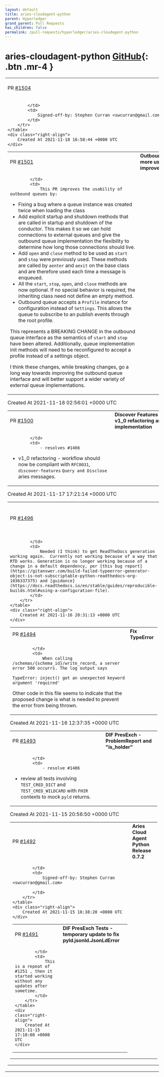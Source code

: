 ```yaml
---
layout: default
title: aries-cloudagent-python
parent: Hyperledger
grand_parent: Pull Requests
has_children: false
permalink: /pull-requests/hyperledger/aries-cloudagent-python
---
```


# aries-cloudagent-python <span class="fs-3 right-align">[GitHub](https://github.com/hyperledger/aries-cloudagent-python){: .btn .mr-4 }</span>


<div>
    <table>
        <tr>
            <td>
                PR <a href="https://github.com/hyperledger/aries-cloudagent-python/pull/1504" class=".btn">#1504</a>
            </td>
            <td>
                <b>
                    Remove Streetcred references
                </b>
            </td>
        </tr>
        <tr>
            <td>
                
            </td>
            <td>
                Signed-off-by: Stephen Curran <swcurran@gmail.com>
            </td>
        </tr>
    </table>
    <div class="right-align">
        Created At 2021-11-18 16:58:44 +0000 UTC
    </div>
</div>

<div>
    <table>
        <tr>
            <td>
                PR <a href="https://github.com/hyperledger/aries-cloudagent-python/pull/1501" class=".btn">#1501</a>
            </td>
            <td>
                <b>
                    Outbound Queue - more usability improvements
                </b>
            </td>
        </tr>
        <tr>
            <td>
                
            </td>
            <td>
                This PR improves the usability of outbound queues by:
- Fixing a bug where a queue instance was created twice when loading the class
- Add explicit startup and shutdown methods that are called in startup and shutdown of the conductor. This makes it so we can hold connections to external queues and give the outbound queue implementation the flexibility to determine how long those connections should live.
- Add `open` and `close` method to be used as `start` and `stop` were previously used. These methods are called by `aenter` and `aexit` on the base class and are therefore used each time a message is enqueued.
- All the `start`, `stop`, `open`, and `close` methods are now optional. If no special behavior is required, the inheriting class need not define an empty method.
- Outbound queue accepts a `Profile` instance for configuration instead of `Settings`. This allows the queue to subscribe to an publish events through the root profile.

This represents a BREAKING CHANGE in the outbound queue interface as the semantics of `start` and `stop` have been altered. Additionally, queue implementation init methods will need to be reconfigured to accept a profile instead of a settings object.

I think these changes, while breaking changes, go a long way towards improving the outbound queue interface and will better support a wider variety of external queue implementations.
            </td>
        </tr>
    </table>
    <div class="right-align">
        Created At 2021-11-18 02:56:01 +0000 UTC
    </div>
</div>

<div>
    <table>
        <tr>
            <td>
                PR <a href="https://github.com/hyperledger/aries-cloudagent-python/pull/1500" class=".btn">#1500</a>
            </td>
            <td>
                <b>
                    Discover Features Protocol: v1_0 refactoring and v2_0 implementation
                </b>
            </td>
        </tr>
        <tr>
            <td>
                
            </td>
            <td>
                - resolves #1466
- v1_0 refactoring - workflow should now be compliant with `RFC0031`, `discover-features` `Query and Disclose` aries messages.
            </td>
        </tr>
    </table>
    <div class="right-align">
        Created At 2021-11-17 17:21:14 +0000 UTC
    </div>
</div>

<div>
    <table>
        <tr>
            <td>
                PR <a href="https://github.com/hyperledger/aries-cloudagent-python/pull/1496" class=".btn">#1496</a>
            </td>
            <td>
                <b>
                    Add RTD configs to get generator working
                </b>
            </td>
        </tr>
        <tr>
            <td>
                
            </td>
            <td>
                Needed (I think) to get ReadTheDocs generation working again.  Currently not working because of a way that RTD works. Generation is no longer working because of a change in a default dependency, per [this bug report](https://gitanswer.com/build-failed-typeerror-generator-object-is-not-subscriptable-python-readthedocs-org-1036337375) and [guidance](https://docs.readthedocs.io/en/stable/guides/reproducible-builds.html#using-a-configuration-file).
            </td>
        </tr>
    </table>
    <div class="right-align">
        Created At 2021-11-16 20:31:13 +0000 UTC
    </div>
</div>

<div>
    <table>
        <tr>
            <td>
                PR <a href="https://github.com/hyperledger/aries-cloudagent-python/pull/1494" class=".btn">#1494</a>
            </td>
            <td>
                <b>
                    Fix TypeError
                </b>
            </td>
        </tr>
        <tr>
            <td>
                
            </td>
            <td>
                When calling /schemas/{schema_id}/write_record, a server error 500 occurrs. The log output says

    TypeError: inject() got an unexpected keyword argument 'required'

Other code in this file seems to indicate that the proposed change is what is needed to prevent the error from being thrown.
            </td>
        </tr>
    </table>
    <div class="right-align">
        Created At 2021-11-16 12:37:35 +0000 UTC
    </div>
</div>

<div>
    <table>
        <tr>
            <td>
                PR <a href="https://github.com/hyperledger/aries-cloudagent-python/pull/1493" class=".btn">#1493</a>
            </td>
            <td>
                <b>
                    DIF PresExch - ProblemReport and "is_holder"
                </b>
            </td>
        </tr>
        <tr>
            <td>
                
            </td>
            <td>
                - resolve #1486 
- review all tests involving `TEST_CRED_DICT` and `TEST_CRED_WILDCARD` with `FHIR` contexts to mock `pyld` returns.
            </td>
        </tr>
    </table>
    <div class="right-align">
        Created At 2021-11-15 20:56:50 +0000 UTC
    </div>
</div>

<div>
    <table>
        <tr>
            <td>
                PR <a href="https://github.com/hyperledger/aries-cloudagent-python/pull/1492" class=".btn">#1492</a>
            </td>
            <td>
                <b>
                    Aries Cloud Agent Python Release 0.7.2
                </b>
            </td>
        </tr>
        <tr>
            <td>
                
            </td>
            <td>
                Signed-off-by: Stephen Curran <swcurran@gmail.com>

            </td>
        </tr>
    </table>
    <div class="right-align">
        Created At 2021-11-15 18:38:20 +0000 UTC
    </div>
</div>

<div>
    <table>
        <tr>
            <td>
                PR <a href="https://github.com/hyperledger/aries-cloudagent-python/pull/1491" class=".btn">#1491</a>
            </td>
            <td>
                <b>
                    DIF PresExch Tests - temporary update to fix pyld.jsonld.JsonLdError
                </b>
            </td>
        </tr>
        <tr>
            <td>
                
            </td>
            <td>
                This is a repeat of #1251 , then it started working without any updates after sometime.
            </td>
        </tr>
    </table>
    <div class="right-align">
        Created At 2021-11-15 17:10:08 +0000 UTC
    </div>
</div>

